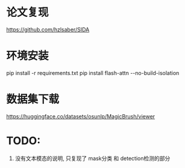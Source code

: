 # 论文复现
https://github.com/hzlsaber/SIDA

# 环境安装
pip install -r requirements.txt
pip install flash-attn --no-build-isolation

# 数据集下载
https://huggingface.co/datasets/osunlp/MagicBrush/viewer


# TODO:
1. 没有文本模态的说明, 只复现了 mask分类 和 detection检测的部分